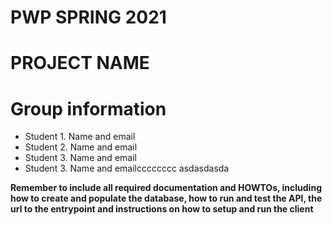 # PWP SPRING 2021
# PROJECT NAME
# Group information
* Student 1. Name and email
* Student 2. Name and email
* Student 3. Name and email
* Student 3. Name and emailcccccccc
asdasdasda

__Remember to include all required documentation and HOWTOs, including how to create and populate the database, how to run and test the API, the url to the entrypoint and instructions on how to setup and run the client__


